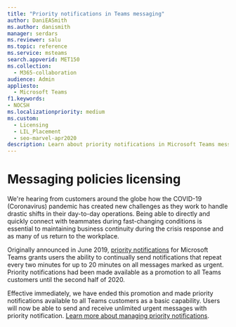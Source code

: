 ```yaml
---
title: "Priority notifications in Teams messaging"
author: DaniEASmith
ms.author: danismith
manager: serdars
ms.reviewer: salu
ms.topic: reference
ms.service: msteams
search.appverid: MET150
ms.collection: 
  - M365-collaboration
audience: Admin
appliesto: 
  - Microsoft Teams
f1.keywords:
- NOCSH
ms.localizationpriority: medium
ms.custom: 
  - Licensing
  - LIL_Placement
  - seo-marvel-apr2020
description: Learn about priority notifications in Microsoft Teams messaging.
---
```


# Messaging policies licensing

We're hearing from customers around the globe how the COVID-19 (Coronavirus) pandemic has created new challenges as they work to handle drastic shifts in their day-to-day operations. Being able to directly and quickly connect with teammates during fast-changing conditions is essential to maintaining business continuity during the crisis response and as many of us return to the workplace.

Originally announced in June 2019, [priority notifications](https://support.microsoft.com/article/mark-a-message-as-important-or-urgent-in-teams-ea99d5b6-1317-4550-8d75-86ff14cd4462) for Microsoft Teams grants users the ability to continually send notifications that repeat every two minutes for up to 20 minutes on all messages marked as urgent. Priority notifications had been made available as a promotion to all Teams customers until the second half of 2020.

Effective immediately, we have ended this promotion and made priority notifications available to all Teams customers as a basic capability. Users will now be able to send and receive unlimited urgent messages with priority notification. [Learn more about managing priority notifications](../messaging-policies-in-teams.md).
